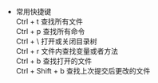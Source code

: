 - 常用快捷键  
Ctrl + t 查找所有文件  
Ctrl + p 查找所有命令  
Ctrl + \ 打开或关闭目录树  
Ctrl + r 文件内查找变量或者方法  
Ctrl + b 查找打开的文件  
Ctrl + Shift + b 查找上次提交后更改的文件  
